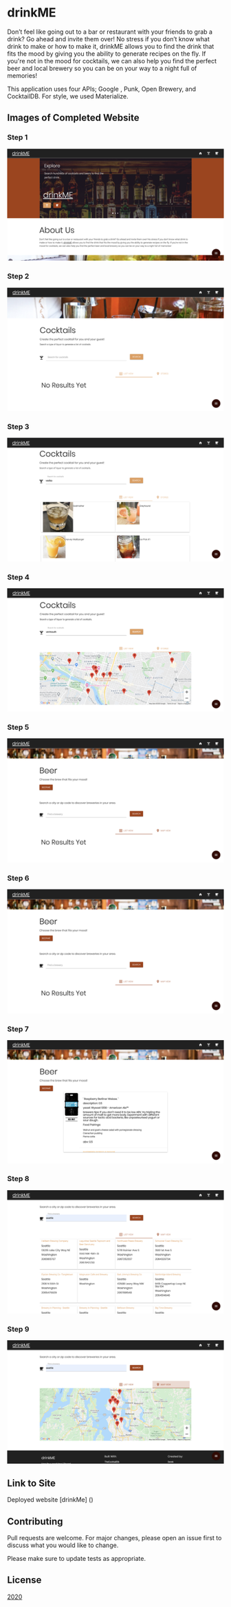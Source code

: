 # drinkME
 
Don’t feel like going out to a bar or restaurant with your friends to grab a drink? Go ahead and invite them over! No stress if you don’t know what drink to make or how to make it, drinkME allows you to find the drink that fits the mood by giving you the ability to generate recipes on the fly. If you're not in the mood for cocktails, we can also help you find the perfect beer and local brewery so you can be on your way to a night full of memories!

This application uses four APIs; Google , Punk, Open Brewery, and CocktailDB. For style, we used Materialize.


## Images of Completed Website 

### Step 1

![step 1](assets/readme_images/img1.png)

### Step 2

![step 2](assets/readme_images/img2.png)

### Step 3

![step 3](assets/readme_images/img3.png)

### Step 4

![step 4](assets/readme_images/img5.png)

### Step 5

![step 5](assets/readme_images/img6.png)

### Step 6

![step 5](assets/readme_images/img6.png)

### Step 7

![step 5](assets/readme_images/img7.png)

### Step 8

![step 5](assets/readme_images/img8.png)

### Step 9

![step 5](assets/readme_images/img9.png)


## Link to Site

Deployed website [drinkMe] ()

## Contributing
Pull requests are welcome. For major changes, please open an issue first to discuss what you would like to change.

Please make sure to update tests as appropriate.

## License
[2020](https://choosealicense.com/licenses/mit/)